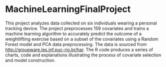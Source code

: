 # MachineLearningFinalProject
This project analyzes data collected on six individuals wearing a personal tracking device.
The project preprocesses 159 covariates and trains a machine learning algorithm to accurately predict the outcome of a weightlifting exercise based on a subset of the covariates using a Random Forest model and PCA data preprocessing.
The data is sourced from http://groupware.les.inf.puc-rio.br/har.
The R code produces a series of charts, code and explanations illustrating the process of 
covariate selection and model construction.

